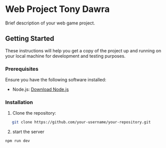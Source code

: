 # Web Project Tony Dawra

Brief description of your web game project.

## Getting Started

These instructions will help you get a copy of the project up and running on your local machine for development and testing purposes.

### Prerequisites

Ensure you have the following software installed:

- Node.js: [Download Node.js](https://nodejs.org/)

### Installation

1. Clone the repository:

```bash
   git clone https://github.com/your-username/your-repository.git
```
2. start the server
```
npm run dev
```
